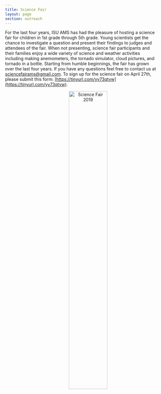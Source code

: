 ```yaml
---
title: Science Fair
layout: page
section: outreach
---
```


For the last four years, ISU AMS has had the pleasure of hosting a science fair for children in 
1st grade through 5th grade. Young scientists get the chance to investigate a question
and present their findings to judges and attendees of the fair. When not presenting, science fair
participants and their families enjoy a wide variety of science and weather activities including
making anemometers, the tornado simulator, cloud pictures, and tornado in a bottle. Starting from
humble beginnings, the fair has grown over the last four years. If you have any questions feel
free to contact us at sciencefairams@gmail.com. To sign up for the science fair on April 27th, please submit this form: [https://tinyurl.com/yy73qtvw](https://tinyurl.com/yy73qtvw).

<div style="text-align: center;"><img src="{{ site.baseurl }}/uploads/https://github.com/isuams/isuams/blob/master/uploads/images/Flyer_2019.jpg?raw=true" alt="Science Fair 2019" style="width:50%; padding-left: 40px;">

